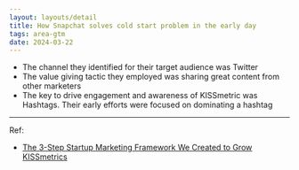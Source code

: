 ```yaml
---
layout: layouts/detail
title: How Snapchat solves cold start problem in the early day
tags: area-gtm
date: 2024-03-22
---
```

* The channel they identified for their target audience was Twitter
* The value giving tactic they employed was sharing great content from other marketers
* The key to drive engagement and awareness of KISSmetric was Hashtags. Their early efforts were focused on dominating a hashtag

---

Ref:
* <a href="https://hitenism.com/marketing-framework/" target="_blank">The 3-Step Startup Marketing Framework We Created to Grow KISSmetrics</a>